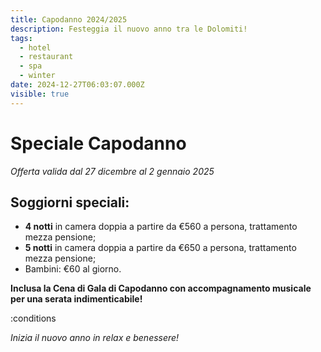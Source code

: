 ```yaml
---
title: Capodanno 2024/2025
description: Festeggia il nuovo anno tra le Dolomiti!
tags:
  - hotel
  - restaurant
  - spa
  - winter
date: 2024-12-27T06:03:07.000Z
visible: true
---
```


# Speciale Capodanno

*Offerta valida dal 27 dicembre al 2 gennaio 2025*

## Soggiorni speciali:

- **4 notti** in camera doppia a partire da €560 a persona, trattamento mezza pensione;
- **5 notti** in camera doppia a partire da €650 a persona, trattamento mezza pensione;
- Bambini: €60 al giorno.

**Inclusa la Cena di Gala di Capodanno con accompagnamento musicale per una serata indimenticabile!**

:conditions

*Inizia il nuovo anno in relax e benessere!*